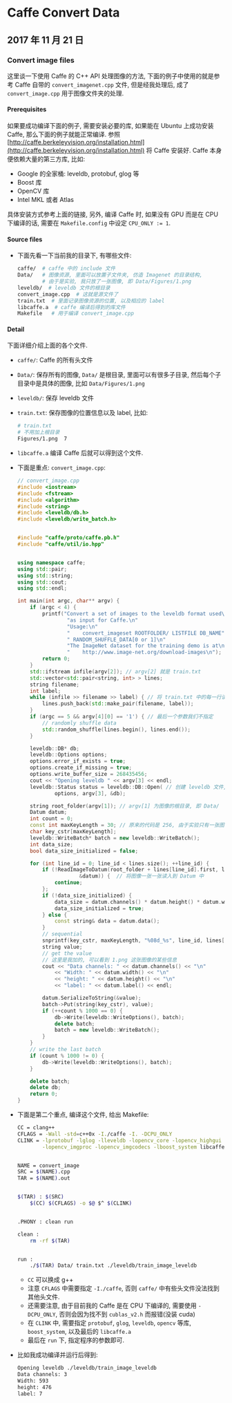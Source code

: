 # Caffe Convert Data

## 2017 年 11 月 21 日

### Convert image files

这里谈一下使用 Caffe 的 C++ API 处理图像的方法, 下面的例子中使用的就是参考 Caffe 自带的 `convert_imagenet.cpp` 文件, 但是经我处理后, 成了 `convert_image.cpp` 用于图像文件夹的处理.

#### Prerequisites

如果要成功编译下面的例子, 需要安装必要的库, 如果能在 Ubuntu 上成功安装 Caffe, 那么下面的例子就能正常编译. 参照 [http://caffe.berkeleyvision.org/installation.html](http://caffe.berkeleyvision.org/installation.html) 将 Caffe 安装好. Caffe 本身便依赖大量的第三方库, 比如:

+   Google 的全家桶: leveldb, protobuf, glog 等
+   Boost 库
+   OpenCV 库
+   Intel MKL 或者 Atlas

具体安装方式参考上面的链接, 另外, 编译 Caffe 时, 如果没有 GPU 而是在 CPU 下编译的话, 需要在 `Makefile.config` 中设定 `CPU_ONLY := 1`.

#### Source files

+   下面先看一下当前我的目录下, 有哪些文件:

    ```bash
    caffe/  # caffe 中的 include 文件
    Data/   # 图像资源, 里面可以放置子文件夹, 仿造 Imagenet 的目录结构,
            # 由于是实验, 我只放了一张图像, 即 Data/Figures/1.png
    leveldb/  # leveldb 文件的根目录
    convert_image.cpp  # 这就是源文件了
    train.txt  # 里面记录图像资源的位置, 以及相应的 label
    libcaffe.a  # caffe 编译后得到的库文件
    Makefile   # 用于编译 convert_image.cpp
    ```

#### Detail

下面详细介绍上面的各个文件.

+   `caffe/`: Caffe 的所有头文件

+   `Data/`: 保存所有的图像, `Data/` 是根目录, 里面可以有很多子目录, 然后每个子目录中是具体的图像, 比如 `Data/Figures/1.png`

+   `leveldb/`: 保存 leveldb 文件

+   `train.txt`: 保存图像的位置信息以及 label, 比如:

    ```bash
    # train.txt
    # 不用加上根目录
    Figures/1.png  7
    ```

+   `libcaffe.a` 编译 Caffe 后就可以得到这个文件.

+   下面是重点: `convert_image.cpp`:

    ```cpp
    // convert_image.cpp
    #include <iostream>
    #include <fstream>
    #include <algorithm>
    #include <string>
    #include <leveldb/db.h>
    #include <leveldb/write_batch.h>


    #include "caffe/proto/caffe.pb.h"
    #include "caffe/util/io.hpp"


    using namespace caffe;
    using std::pair;
    using std::string;
    using std::cout;
    using std::endl;

    int main(int argc, char** argv) {
        if (argc < 4) {
            printf("Convert a set of images to the leveldb format used\n"
                    "as input for Caffe.\n"
                    "Usage:\n"
                    "    convert_imageset ROOTFOLDER/ LISTFILE DB_NAME"
                    " RANDOM_SHUFFLE_DATA[0 or 1]\n"
                    "The ImageNet dataset for the training demo is at\n"
                    "    http://www.image-net.org/download-images\n");
            return 0;
        }
        std::ifstream infile(argv[2]); // argv[2] 就是 train.txt
        std::vector<std::pair<string, int> > lines;
        string filename;
        int label;
        while (infile >> filename >> label) { // 将 train.txt 中的每一行读入到 lines 中
            lines.push_back(std::make_pair(filename, label));
        }
        if (argc == 5 && argv[4][0] == '1') { // 最后一个参数我们不指定
            // randomly shuffle data
            std::random_shuffle(lines.begin(), lines.end());
        }

        leveldb::DB* db;
        leveldb::Options options;
        options.error_if_exists = true;
        options.create_if_missing = true;
        options.write_buffer_size = 268435456;
        cout << "Opening leveldb " << argv[3] << endl;
        leveldb::Status status = leveldb::DB::Open( // 创建 leveldb 文件, 保存到 argv[3]: leveldb/train_image_level 中
                options, argv[3], &db);

        string root_folder(argv[1]); // argv[1] 为图像的根目录, 即 Data/
        Datum datum;
        int count = 0;
        const int maxKeyLength = 30; // 原来的代码是 256, 由于实验只有一张图像, 所以改小了, 如果处理 imagenet, 文件数量多, 就改回来.
        char key_cstr[maxKeyLength];
        leveldb::WriteBatch* batch = new leveldb::WriteBatch();
        int data_size;
        bool data_size_initialized = false;

        for (int line_id = 0; line_id < lines.size(); ++line_id) {
            if (!ReadImageToDatum(root_folder + lines[line_id].first, lines[line_id].second,
                        &datum)) {  // 将图像一张一张读入到 Datum 中
                continue;
            };
            if (!data_size_initialized) {
                data_size = datum.channels() * datum.height() * datum.width();
                data_size_initialized = true;
            } else {
                const string& data = datum.data();
            }
            // sequential
            snprintf(key_cstr, maxKeyLength, "%08d_%s", line_id, lines[line_id].first.c_str());
            string value;
            // get the value
          	// 这里是我加的, 可以看到 1.png 这张图像的某些信息
            cout << "Data channels: " << datum.channels() << "\n"
                << "Width: " << datum.width() << "\n"
                << "height: " << datum.height() << "\n"
                << "label: " << datum.label() << endl;

            datum.SerializeToString(&value);
            batch->Put(string(key_cstr), value);
            if (++count % 1000 == 0) {
                db->Write(leveldb::WriteOptions(), batch);
                delete batch;
                batch = new leveldb::WriteBatch();
            }
        }
        // write the last batch
        if (count % 1000 != 0) {
            db->Write(leveldb::WriteOptions(), batch);
        }

        delete batch;
        delete db;
        return 0;
    }
    ```

+   下面是第二个重点, 编译这个文件, 给出 Makefile:

    ```bash
    CC = clang++
    CFLAGS = -Wall -std=c++0x -I./caffe -I. -DCPU_ONLY
    CLINK = -lprotobuf -lglog -lleveldb -lopencv_core -lopencv_highgui \
    		-lopencv_imgproc -lopencv_imgcodecs -lboost_system libcaffe.a


    NAME = convert_image
    SRC = $(NAME).cpp
    TAR = $(NAME).out


    $(TAR) : $(SRC)
    	$(CC) $(CFLAGS) -o $@ $^ $(CLINK)


    .PHONY : clean run

    clean :
    	rm -rf $(TAR)


    run :
    	./$(TAR) Data/ train.txt ./leveldb/train_image_leveldb
    ```

    +   `CC` 可以换成 g++
    +   注意 `CFLAGS` 中需要指定 `-I./caffe`, 否则 `caffe/` 中有些头文件没法找到其他头文件.
    +   还需要注意, 由于目前我的 Caffe 是在 CPU 下编译的, 需要使用 `-DCPU_ONLY`, 否则会因为找不到 `cublas_v2.h` 而报错(没装 cuda)
    +   在 `CLINK` 中, 需要指定 `protobuf`, `glog`, `leveldb`, `opencv` 等库, `boost_system`, 以及最后的 `libcaffe.a`
    +   最后在 `run` 下, 指定程序的参数即可.

+   比如我成功编译并运行后得到:

    ```bash
    Opening leveldb ./leveldb/train_image_leveldb
    Data channels: 3
    Width: 593
    height: 476
    label: 7
    ```

    ​